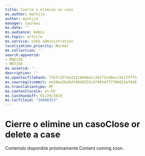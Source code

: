 ```yaml
---
title: Cierre o elimine un caso
ms.author: markjjo
author: markjjo
manager: laurawi
ms.date: ''
ms.audience: Admin
ms.topic: article
ms.service: o365-administration
localization_priority: Normal
ms.collection: ''
search.appverid:
- MOE150
- MET150
ms.assetid: ''
description: ''
ms.openlocfilehash: 77bfc2572e312c864b4cc262f2c46ecc9117fff3
ms.sourcegitcommit: ee28ee2b2bdfd049333c2f495d7f7780d13af4a6
ms.translationtype: MT
ms.contentlocale: es-ES
ms.lasthandoff: 01/29/2019
ms.locfileid: "29608353"
---
```

# <a name="close-or-delete-a-case"></a><span data-ttu-id="bae2e-102">Cierre o elimine un caso</span><span class="sxs-lookup"><span data-stu-id="bae2e-102">Close or delete a case</span></span>

<span data-ttu-id="bae2e-103">Contenido disponible próximamente.</span><span class="sxs-lookup"><span data-stu-id="bae2e-103">Content coming soon.</span></span>